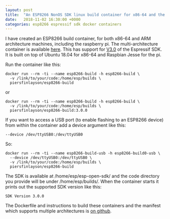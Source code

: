 ```yaml
---
layout: post
title:  "An ESP8266 NonOS SDK linux build container for x86-64 and the raspberry pi"
date:   2018-11-02 16:30:00 +0000
categories: esp8266 espressif sdk docker containers
---
```


I have created an ESP8266 build container, for both x86-64 and ARM architecture machines, including the raspberry pi.  The multi-architecture container is available [here](https://hub.docker.com/r/piersfinlayson/esp8266-build/).  This has support for [V3.0](https://github.com/espressif/ESP8266_NONOS_SDK/releases/tag/v3.0) of the Espressif SDK.  It is built on top of Ubuntu 18.04 for x86-64 and Raspbian Jesse for the pi.

Run the container like this:

```
docker run --rm -ti --name esp8266-build -h esp8266-build \
  -v /link/to/your/code:/home/esp/builds \
  piersfinlayson/esp8266-build
```

or

```
docker run --rm -ti --name esp8266-build -h esp8266-build \
  -v /link/to/your/code:/home/esp/builds \
  piersfinlayson/esp8266-build:3.0.0
```

If you want to access a USB port (to enable flashing to an ESP8266 device) from within the container add a device argument like this:

```
--device /dev/ttyUSB0:/dev/ttyUSB0 
```

So:

```
docker run --rm -ti --name esp8266-build-usb -h esp8266-build0-usb \
  --device /dev/ttyUSB0:/dev/ttyUSB0 \
  -v /link/to/your/code:/home/esp/builds \
  piersfinlayson/esp8266-build
```

The SDK is available at /home/esp/esp-open-sdk/ and the code directory you provide will be under /home/esp/builds/.  When the container starts it prints out the supported SDK version like this:

```
SDK Version 3.0.0
```

The Dockerfile and instructions to build these containers and the manifest which supports multiple architectures is [on github](https://github.com/piersfinlayson/otbiot-docker).